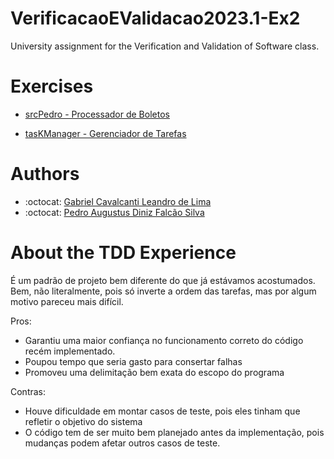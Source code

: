 # VerificacaoEValidacao2023.1-Ex2
University assignment for the Verification and Validation of Software class.

# Exercises

* [srcPedro - Processador de Boletos](https://github.com/PedroFDiniz/VerificacaoEValidacao2023.1-Ex2/tree/processaBoletos)

* [tasKManager - Gerenciador de Tarefas](https://github.com/PedroFDiniz/VerificacaoEValidacao2023.1-Ex2/tree/taskManager/taskManager)

# Authors

* :octocat: [Gabriel Cavalcanti Leandro de Lima](https://github.com/GabrielCLL)
* :octocat: [Pedro Augustus Diniz Falcão Silva](https://github.com/PedroFDiniz)

# About the TDD Experience

É um padrão de projeto bem diferente do que já estávamos acostumados. Bem, não literalmente, pois só inverte a ordem das tarefas, mas por algum motivo pareceu mais difícil.

Pros:

  - Garantiu uma maior confiança no funcionamento correto do código recém implementado.
  - Poupou tempo que seria gasto para consertar falhas
  - Promoveu uma delimitação bem exata do escopo do programa

Contras:

  - Houve dificuldade em montar casos de teste, pois eles tinham que refletir o objetivo do sistema
  - O código tem de ser muito bem planejado antes da implementação, pois mudanças podem afetar outros casos de teste.
